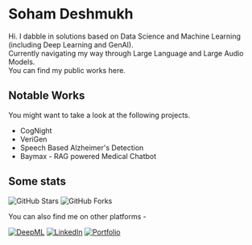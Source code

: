 # Soham Deshmukh

Hi. I dabble in solutions based on Data Science and Machine Learning (including Deep Learning and GenAI). <br>
Currently navigating my way through Large Language and Large Audio Models. <br>
You can find my public works here.

## Notable Works
You might want to take a look at the following projects.
- CogNight
- VeriGen
- Speech Based Alzheimer's Detection
- Baymax - RAG powered Medical Chatbot

<!-- <div align="center"><img src="https://github-readme-streak-stats.herokuapp.com/?user=SohamD34&theme=black-ice&hide_border=true&stroke=0000&background=0D1117&ring=00bfbf&fire=00bfbf&currStreakLabel=00bfbf" alt="SohamD34" /></div> -->

<!-- ./STAT 
<div align="center">  
  <img width="49%" height="195px" src="https://github-readme-stats.vercel.app/api?username=SohamD34&show_icons=true&count_private=true&hide_border=true&title_color=00bfbf&icon_color=00bfbf&text_color=c9d1d8&bg_color=0d1117" alt="SohamD34 github stats" /> 
  <img width="41%" height="195px" src="https://github-readme-stats.vercel.app/api/top-langs/?username=SohamD34&layout=compact&hide_border=true&title_color=00bfbf&text_color=00bfbf&bg_color=0d1115" />
</div>
 ./STATS GRAPH  -->

 ## Some stats
![GitHub Stars](https://img.shields.io/badge/dynamic/json?url=https://api.github-star-counter.workers.dev/user/SohamD34&query=$.stars&label=Stars&color=blue)
![GitHub Forks](https://img.shields.io/badge/dynamic/json?url=https://api.github-star-counter.workers.dev/user/SohamD34&query=$.forks&label=Forks&color=darkgreen)


You can also find me on other platforms -

[![DeepML](https://img.shields.io/badge/DeepML-4285F4?style=for-the-badge&logoColor=white)](https://your-link-here.com)
[![LinkedIn](https://img.shields.io/badge/linkedin-%230077B5.svg?style=for-the-badge&logo=linkedin&logoColor=white)](https://www.linkedin.com/Soham-Deshmukh-iitj)
[![Portfolio](https://img.shields.io/badge/Portfolio-%232C2052.svg?style=for-the-badge&logoColor=white)](https://sohamd34.github.io/)
